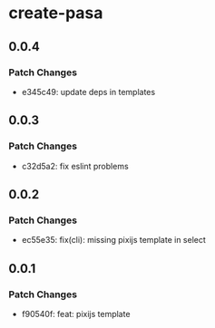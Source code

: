 # create-pasa

## 0.0.4

### Patch Changes

- e345c49: update deps in templates

## 0.0.3

### Patch Changes

- c32d5a2: fix eslint problems

## 0.0.2

### Patch Changes

- ec55e35: fix(cli): missing pixijs template in select

## 0.0.1

### Patch Changes

- f90540f: feat: pixijs template

